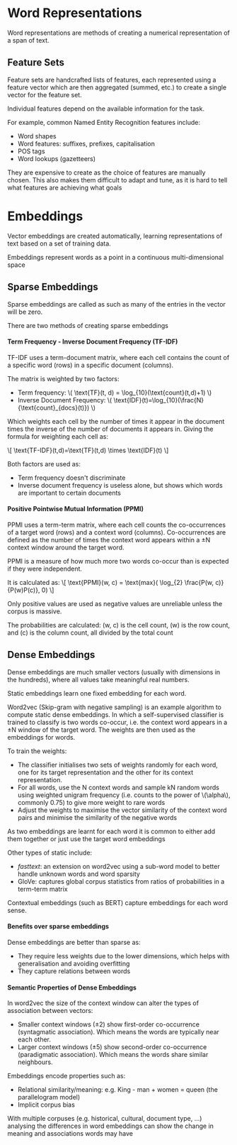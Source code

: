 # Word Representations

Word representations are methods of creating a numerical representation of a span of text.

## Feature Sets

Feature sets are handcrafted lists of features, each represented using a feature vector which are then aggregated (summed, etc.) to create a single vector for the feature set.

Individual features depend on the available information for the task. 

For example, common Named Entity Recognition features include:
- Word shapes
- Word features: suffixes, prefixes, capitalisation
- POS tags
- Word lookups (gazetteers)

They are expensive to create as the choice of features are manually chosen. This also makes them difficult to adapt and tune, as it is hard to tell what features are achieving what goals

# Embeddings

Vector embeddings are created automatically, learning representations of text based on a set of training data. 

Embeddings represent words as a point in a continuous multi-dimensional space

## Sparse Embeddings

Sparse embeddings are called as such as many of the entries in the vector will be zero. 

There are two methods of creating sparse embeddings

#### Term Frequency - Inverse Document Frequency (TF-IDF)

TF-IDF uses a term-document matrix, where each cell contains the count of a specific word (rows) in a specific document (columns). 

The matrix is weighted by two factors:
- Term frequency:  \\( \text{TF}(t, d) = \log_{10}(\text{count}(t,d)+1) \\)
- Inverse Document Frequency: \\( \text{IDF}(t)=\log_{10}(\frac{N}{\text{count}_{docs}(t)}) \\)

Which weights each cell by the number of times it appear in the document times the inverse of the number of documents it appears in. Giving the formula for weighting each cell as:

\\[ \text{TF-IDF}(t,d)=\text{TF}(t,d) \times \text{IDF}(t) \\]
 
Both factors are used as:
- Term frequency doesn't discriminate
- Inverse document frequency is useless alone, but shows which words are important to certain documents

#### Positive Pointwise Mutual Information (PPMI)

PPMI uses a term-term matrix, where each cell counts the co-occurrences of a target word (rows) and a context word (columns). Co-occurrences are defined as the number of times the context word appears within a ±N context window around the target word. 

PPMI is a measure of how much more two words co-occur than is expected if they were independent. 

It is calculated as:
\\[ \text{PPMI}(w, c) = \text{max}( \log_{2} \frac{P(w, c)}{P(w)P(c)}, 0) \\]

Only positive values are used as negative values are unreliable unless the corpus is massive. 

The probabilities are calculated: (w, c) is the cell count, (w) is the row count, and (c) is the column count, all divided by the total count

## Dense Embeddings

Dense embeddings are much smaller vectors (usually with dimensions in the hundreds), where all values take meaningful real numbers. 

Static embeddings learn one fixed embedding for each word.

Word2vec (Skip-gram with negative sampling) is an example algorithm to compute static dense embeddings. In which a self-supervised classifier is trained to classify is two words co-occur, i.e. the context word appears in a ±N window of the target word.  The weights are then used as the embeddings for words.

To train the weights:
- The classifier initialises two sets of weights randomly for each word, one for its target representation and the other for its context representation. 
- For all words, use the N context words and sample kN random words using weighted unigram frequency (i.e. counts to the power of \\(\alpha\\), commonly 0.75) to give more weight to rare words
- Adjust the weights to maximise the vector similarity of the context word pairs and minimise the similarity of the negative words

As two embeddings are learnt for each word it is common to either add them together or just use the target word embeddings

Other types of static include:
- *fasttext*: an extension on word2vec using a sub-word model to better handle unknown words and word sparsity
- GloVe: captures global corpus statistics from ratios of probabilities in a term-term matrix

Contextual embeddings (such as BERT) capture embeddings for each word sense. 

#### Benefits over sparse embeddings

Dense embeddings are better than sparse as:
- They require less weights due to the lower dimensions, which helps with generalisation and avoiding overfitting
- They capture relations between words

#### Semantic Properties of Dense Embeddings

In word2vec the size of the context window can alter the types of association between vectors:
- Smaller context windows (±2) show first-order co-occurrence (syntagmatic association). Which means the words are typically near each other. 
- Larger context windows (±5) show second-order co-occurrence (paradigmatic association). Which means the words share similar neighbours.

Embeddings encode properties such as:
- Relational similarity/meaning: e.g. King - man + women = queen (the parallelogram model)
- Implicit corpus bias

With multiple corpuses (e.g. historical, cultural, document type, ...) analysing the differences in word embeddings can show the change in meaning and associations words may have

